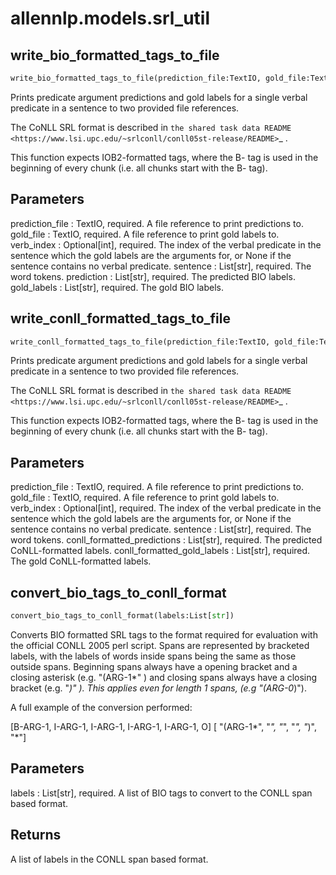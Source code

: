 # allennlp.models.srl_util

## write_bio_formatted_tags_to_file
```python
write_bio_formatted_tags_to_file(prediction_file:TextIO, gold_file:TextIO, verb_index:Union[int, NoneType], sentence:List[str], prediction:List[str], gold_labels:List[str])
```

Prints predicate argument predictions and gold labels for a single verbal
predicate in a sentence to two provided file references.

The CoNLL SRL format is described in
`the shared task data README <https://www.lsi.upc.edu/~srlconll/conll05st-release/README>`_ .

This function expects IOB2-formatted tags, where the B- tag is used in the beginning
of every chunk (i.e. all chunks start with the B- tag).

Parameters
----------
prediction_file : TextIO, required.
    A file reference to print predictions to.
gold_file : TextIO, required.
    A file reference to print gold labels to.
verb_index : Optional[int], required.
    The index of the verbal predicate in the sentence which
    the gold labels are the arguments for, or None if the sentence
    contains no verbal predicate.
sentence : List[str], required.
    The word tokens.
prediction : List[str], required.
    The predicted BIO labels.
gold_labels : List[str], required.
    The gold BIO labels.

## write_conll_formatted_tags_to_file
```python
write_conll_formatted_tags_to_file(prediction_file:TextIO, gold_file:TextIO, verb_index:Union[int, NoneType], sentence:List[str], conll_formatted_predictions:List[str], conll_formatted_gold_labels:List[str])
```

Prints predicate argument predictions and gold labels for a single verbal
predicate in a sentence to two provided file references.

The CoNLL SRL format is described in
`the shared task data README <https://www.lsi.upc.edu/~srlconll/conll05st-release/README>`_ .

This function expects IOB2-formatted tags, where the B- tag is used in the beginning
of every chunk (i.e. all chunks start with the B- tag).

Parameters
----------
prediction_file : TextIO, required.
    A file reference to print predictions to.
gold_file : TextIO, required.
    A file reference to print gold labels to.
verb_index : Optional[int], required.
    The index of the verbal predicate in the sentence which
    the gold labels are the arguments for, or None if the sentence
    contains no verbal predicate.
sentence : List[str], required.
    The word tokens.
conll_formatted_predictions : List[str], required.
    The predicted CoNLL-formatted labels.
conll_formatted_gold_labels : List[str], required.
    The gold CoNLL-formatted labels.

## convert_bio_tags_to_conll_format
```python
convert_bio_tags_to_conll_format(labels:List[str])
```

Converts BIO formatted SRL tags to the format required for evaluation with the
official CONLL 2005 perl script. Spans are represented by bracketed labels,
with the labels of words inside spans being the same as those outside spans.
Beginning spans always have a opening bracket and a closing asterisk (e.g. "(ARG-1*" )
and closing spans always have a closing bracket (e.g. "*)" ). This applies even for
length 1 spans, (e.g "(ARG-0*)").

A full example of the conversion performed:

[B-ARG-1, I-ARG-1, I-ARG-1, I-ARG-1, I-ARG-1, O]
[ "(ARG-1*", "*", "*", "*", "*)", "*"]

Parameters
----------
labels : List[str], required.
    A list of BIO tags to convert to the CONLL span based format.

Returns
-------
A list of labels in the CONLL span based format.

